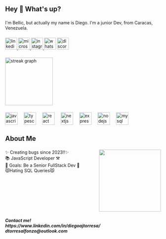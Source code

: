 <h2 align="left">Hey 👋 What's up?</h2>

###

<p align="left">I'm Bellic, but actually my name is Diego. I'm a junior Dev, from Caracas, Venezuela.</p>

###

<div align="left">
  <a href="https://www.linkedin.com/in/diegoajtorresa" target="_blank">
    <img src="https://img.shields.io/static/v1?message=LinkedIn&logo=linkedin&label=&color=0077B5&logoColor=white&labelColor=&style=for-the-badge" height="38" alt="linkedin logo"  />
  </a>
  <a href="dtorresalfonzo@outlook.com" target="_blank">
    <img src="https://img.shields.io/static/v1?message=Outlook&logo=microsoft-outlook&label=&color=0078D4&logoColor=white&labelColor=&style=for-the-badge" height="38" alt="microsoft-outlook logo"  />
  </a>
  <a href="https://www.instagram.com/a.ndr_s?igsh=YWdqcWVuaWUyMjFw" target="_blank">
    <img src="https://img.shields.io/static/v1?message=Instagram&logo=instagram&label=&color=E4405F&logoColor=white&labelColor=&style=for-the-badge" height="38" alt="instagram logo"  />
  </a>
  <img src="https://img.shields.io/static/v1?message=Whatsapp&logo=whatsapp&label=&color=25D366&logoColor=white&labelColor=&style=for-the-badge" height="38" alt="whatsapp logo"  />
  <img src="https://img.shields.io/static/v1?message=Discord&logo=discord&label=&color=7289DA&logoColor=white&labelColor=&style=for-the-badge" height="38" alt="discord logo"  />
</div>

###

<div align="left">
  <img src="https://streak-stats.demolab.com?user=SrBellic&locale=en&mode=weekly&theme=react&hide_border=true&border_radius=16&date_format=j/n%5B/Y%5D&order=3" height="154" alt="streak graph"  />
</div>

###

<div align="left">
  <img src="https://cdn.jsdelivr.net/gh/devicons/devicon/icons/javascript/javascript-plain.svg" height="40" alt="javascript logo"  />
  <img width="12" />
  <img src="https://cdn.jsdelivr.net/gh/devicons/devicon/icons/typescript/typescript-original.svg" height="40" alt="typescript logo"  />
  <img width="12" />
  <img src="https://cdn.jsdelivr.net/gh/devicons/devicon/icons/react/react-original.svg" height="40" alt="react logo"  />
  <img width="12" />
  <img src="https://cdn.jsdelivr.net/gh/devicons/devicon/icons/nextjs/nextjs-original.svg" height="40" alt="nextjs logo"  />
  <img width="12" />
  <img src="https://cdn.jsdelivr.net/gh/devicons/devicon/icons/express/express-original.svg" height="40" alt="express logo"  />
  <img width="12" />
  <img src="https://cdn.jsdelivr.net/gh/devicons/devicon/icons/nodejs/nodejs-original-wordmark.svg" height="40" alt="nodejs logo"  />
  <img width="12" />
  <img src="https://cdn.jsdelivr.net/gh/devicons/devicon/icons/mysql/mysql-original-wordmark.svg" height="40" alt="mysql logo"  />
</div>

###

<h2 align="left">About Me</h2>

###

<img align="right" height="200" src="https://hips.hearstapps.com/hmg-prod.s3.amazonaws.com/images/gif-gato-1519137077.gif?crop=1.00xw:0.502xh;0,0.316xh&resize=640:*"  />

###

<p align="left">✨ Creating bugs since 2023!!✨<br>📚 JavaScript Developer ⚒️<br>🎯 Goals: Be a Senior FullStack Dev 🎯<br>😾Hating SQL Queries😾</p>

###

<br clear="both">

<h5 align="left">Contact me!<br>https://www.linkedin.com/in/diegoajtorresa/<br>dtorresalfonzo@outlook.com</h5>

###

